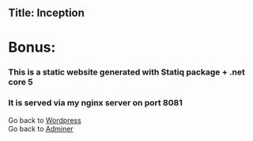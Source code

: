 Title: Inception
---
# Bonus:
### This is a static website generated with Statiq package + .net core 5
### It is served via my nginx server on port 8081

Go back to [Wordpress](https://localhost:443)  
Go back to [Adminer](https://localhost:8080)
